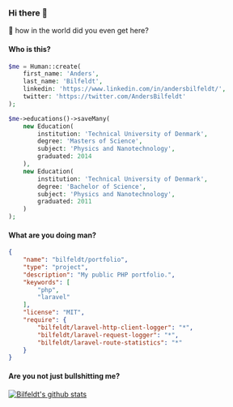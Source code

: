 ### Hi there 👋

🤔 how in the world did you even get here?

<!--
**bilfeldt/bilfeldt** is a ✨ _special_ ✨ repository because its `README.md` (this file) appears on your GitHub profile.

Here are some ideas to get you started:

- 🔭 I’m currently working on ...
- 🌱 I’m currently learning ...
- 👯 I’m looking to collaborate on ...
- 🤔 I’m looking for help with ...
- 💬 Ask me about ...
- 📫 How to reach me: ...
- 😄 Pronouns: ...
- ⚡ Fun fact: ...
-->

#### Who is this?
```php
$me = Human::create(
    first_name: 'Anders',
    last_name: 'Bilfeldt',
    linkedin: 'https://www.linkedin.com/in/andersbilfeldt/',
    twitter: 'https://twitter.com/AndersBilfeldt'
);

$me->educations()->saveMany(
    new Education(
        institution: 'Technical University of Denmark',
        degree: 'Masters of Science',
        subject: 'Physics and Nanotechnology',
        graduated: 2014
    ),
    new Education(
        institution: 'Technical University of Denmark',
        degree: 'Bachelor of Science',
        subject: 'Physics and Nanotechnology',
        graduated: 2011
    )
);
```

#### What are you doing man?
```json
{
    "name": "bilfeldt/portfolio",
    "type": "project",
    "description": "My public PHP portfolio.",
    "keywords": [
        "php",
        "laravel"
    ],
    "license": "MIT",
    "require": {
        "bilfeldt/laravel-http-client-logger": "*",
        "bilfeldt/laravel-request-logger": "*",
        "bilfeldt/laravel-route-statistics": "*"
    }
}
```

#### Are you not just bullshitting me?
[![Bilfeldt's github stats](https://github-readme-stats.vercel.app/api?username=bilfeldt&hide=stars,issues&show_icons=true&count_private=true)](https://github.com/bilfeldt/github-readme-stats)

